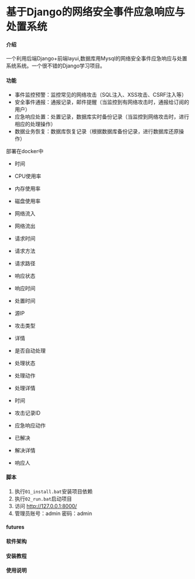 # 基于Django的网络安全事件应急响应与处置系统

#### 介绍

一个利用后端Django+前端layui,数据库用Mysql的网络安全事件应急响应与处置系统系统。一个很不错的Django学习项目。

#### 功能

* 事件监控预警：监控常见的网络攻击（SQL注入、XSS攻击、CSRF注入等）
* 安全事件通报：通报记录，邮件提醒（当监控到有网络攻击时，通报给订阅的用户）
* 应急响应处置：处置记录，数据库实时备份记录（当监控到网络攻击时，进行相应的处理操作）
* 数据业务恢复：数据库恢复记录（根据数据库备份记录，进行数据库还原操作）

部署在docker中

* 时间
* CPU使用率
* 内存使用率
* 磁盘使用率
* 网络流入
* 网络流出

* 请求时间
* 请求方法
* 请求路径
* 响应状态
* 响应时间
* 处置时间
* 源IP
* 攻击类型
* 详情
* 是否自动处理
* 处理状态
* 处理动作
* 处理详情

* 时间
* 攻击记录ID
* 应急响应动作
* 已解决
* 解决详情
* 响应人

#### 脚本

1. 执行`01_install.bat`安装项目依赖
2. 执行`02_run.bat`启动项目
3. 访问 http://127.0.0.1:8000/
4. 管理员账号：admin  密码：admin

#### futures


#### 软件架构


#### 安装教程



#### 使用说明



